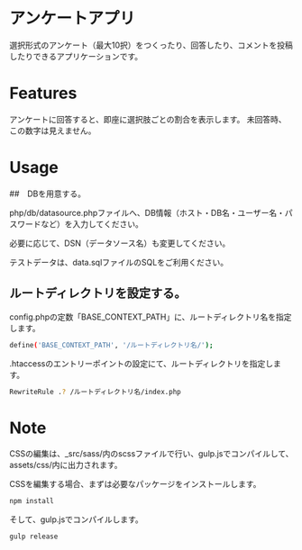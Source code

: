 # アンケートアプリ

選択形式のアンケート（最大10択）をつくったり、回答したり、コメントを投稿したりできるアプリケーションです。

<!-- # DEMO

"hoge"の魅力が直感的に伝えわるデモ動画や図解を載せる -->

# Features

アンケートに回答すると、即座に選択肢ごとの割合を表示します。
未回答時、この数字は見えません。

<!-- # Requirement

* huga 3.5.2
* hogehuga 1.0.2 -->

<!-- # Installation

Requirementで列挙したライブラリなどのインストール方法を説明する

```bash
pip install huga_package
``` -->

# Usage

##　DBを用意する。

php/db/datasource.phpファイルへ、DB情報（ホスト・DB名・ユーザー名・パスワードなど）を入力してください。

必要に応じて、DSN（データソース名）も変更してください。

テストデータは、data.sqlファイルのSQLをご利用ください。

## ルートディレクトリを設定する。

config.phpの定数「BASE_CONTEXT_PATH」に、ルートディレクトリ名を指定します。

```bash
define('BASE_CONTEXT_PATH', '/ルートディレクトリ名/');
```

.htaccessのエントリーポイントの設定にて、ルートディレクトリを指定します。

```bash
RewriteRule .? /ルートディレクトリ名/index.php
```

# Note

CSSの編集は、_src/sass/内のscssファイルで行い、gulp.jsでコンパイルして、assets/css/内に出力されます。

CSSを編集する場合、まずは必要なパッケージをインストールします。

```bash
npm install
```

そして、gulp.jsでコンパイルします。

```bash
gulp release
```

<!-- # Author

作成情報を列挙する

* 作成者
* 所属
* E-mail -->

<!-- # License
ライセンスを明示する

"hoge" is under [MIT license](https://en.wikipedia.org/wiki/MIT_License).

社内向けなら社外秘であることを明示してる

"hoge" is Confidential. -->



<!-- # アンケートアプリ

トピックについて複数の選択肢から回答したり、コメントしたりできるアンケートアプリです。


## 技術スタック

HTML5, CSS3, Sass(SCSS), JavaScript, PHP, SQL


## Features

HTML5やSass、JavaScript（ES6）、PHPを使って、MVCモデルで作成しました。
Sass（SCSS）は、タスクランナー（gulp）によりコンパイルしています。 -->
